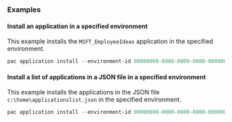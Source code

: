 ### Examples

#### Install an application in a specified environment

This example installs the `MSFT_EmployeeIdeas` application in the specified environment.

```powershell
pac application install --environment-id 00000000-0000-0000-0000-000000000000 --application-name MSFT_EmployeeIdeas
```

#### Install a list of applications in a JSON file in a specified environment

This example installs the applications in the JSON file `c:\home\applicationslist.json` in the specified environment.

```powershell
pac application install --environment-id 00000000-0000-0000-0000-000000000000 --application-list c:\home\applicationslist.json
```
